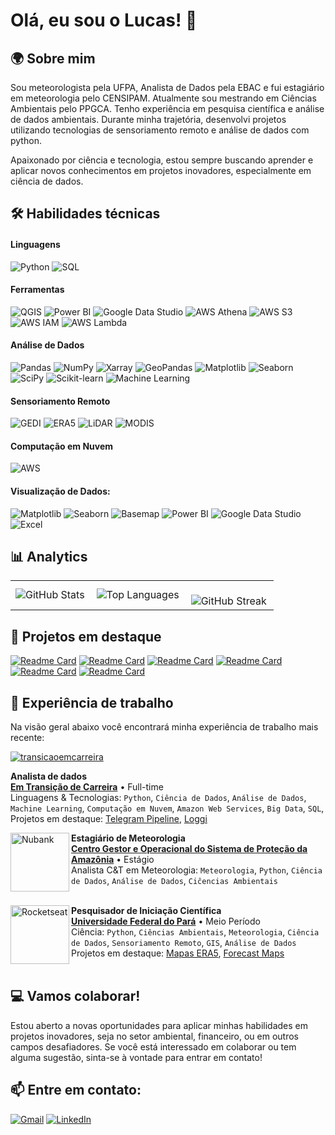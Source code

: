 # **Olá, eu sou o Lucas!** 👋
## 🌍 **Sobre mim**

Sou meteorologista pela UFPA, Analista de Dados pela EBAC e fui estagiário em meteorologia pelo CENSIPAM. Atualmente sou mestrando em Ciências Ambientais pelo PPGCA. Tenho experiência em pesquisa científica e análise de dados ambientais. Durante minha trajetória, desenvolvi projetos utilizando tecnologias de sensoriamento remoto e análise de dados com python.

Apaixonado por ciência e tecnologia, estou sempre buscando aprender e aplicar novos conhecimentos em projetos inovadores, especialmente em ciência de dados.

## 🛠️ **Habilidades técnicas**

#### Linguagens  
![Python](https://img.shields.io/badge/-Python-3776AB?style=flat&logo=Python&logoColor=white) 
![SQL](https://img.shields.io/badge/-SQL-4479A1?style=flat&logo=MySQL&logoColor=white)  

#### Ferramentas  
![QGIS](https://img.shields.io/badge/-QGIS-589632?style=flat&logo=QGIS&logoColor=white) 
![Power BI](https://img.shields.io/badge/-Power%20BI-F2C811?style=flat&logo=Power-BI&logoColor=black) 
![Google Data Studio](https://img.shields.io/badge/-Google%20Data%20Studio-4285F4?style=flat&logo=Google-Analytics&logoColor=white) 
![AWS Athena](https://img.shields.io/badge/-AWS%20Athena-232F3E?style=flat&logo=Amazon-AWS&logoColor=FF9900) 
![AWS S3](https://img.shields.io/badge/-AWS%20S3-569A31?style=flat&logo=Amazon-S3&logoColor=white) 
![AWS IAM](https://img.shields.io/badge/-AWS%20IAM-232F3E?style=flat&logo=Amazon-AWS&logoColor=white) 
![AWS Lambda](https://img.shields.io/badge/-AWS%20Lambda-FF9900?style=flat&logo=AWS-Lambda&logoColor=white)  

#### Análise de Dados  
![Pandas](https://img.shields.io/badge/-Pandas-150458?style=flat&logo=Pandas&logoColor=white) 
![NumPy](https://img.shields.io/badge/-NumPy-013243?style=flat&logo=NumPy&logoColor=white) 
![Xarray](https://img.shields.io/badge/-Xarray-EC4D37?style=flat&logo=X&logoColor=white) 
![GeoPandas](https://img.shields.io/badge/-GeoPandas-008000?style=flat&logo=GeoPandas&logoColor=white) 
![Matplotlib](https://img.shields.io/badge/-Matplotlib-11557C?style=flat&logo=Matplotlib&logoColor=white) 
![Seaborn](https://img.shields.io/badge/-Seaborn-0099CC?style=flat&logo=Seaborn&logoColor=white) 
![SciPy](https://img.shields.io/badge/-SciPy-8CAAE6?style=flat&logo=SciPy&logoColor=white) 
![Scikit-learn](https://img.shields.io/badge/-Scikit--learn-F7931E?style=flat&logo=Scikit-learn&logoColor=white) 
![Machine Learning](https://img.shields.io/badge/-Machine%20Learning-102230?style=flat&logo=Artificial-Intelligence&logoColor=white)  

#### Sensoriamento Remoto  
![GEDI](https://img.shields.io/badge/-GEDI-006400?style=flat&logo=NASA&logoColor=white) 
![ERA5](https://img.shields.io/badge/-ERA5-1E90FF?style=flat&logo=Copernicus&logoColor=white) 
![LiDAR](https://img.shields.io/badge/-LiDAR-800080?style=flat&logo=OpenStreetMap&logoColor=white) 
![MODIS](https://img.shields.io/badge/-MODIS-FF4500?style=flat&logo=NASA&logoColor=white)  

#### Computação em Nuvem  
![AWS](https://img.shields.io/badge/-Amazon%20Web%20Services-FF9900?style=flat&logo=Amazon-AWS&logoColor=white)  

#### Visualização de Dados: 
![Matplotlib](https://img.shields.io/badge/-Matplotlib-11557C?style=flat&logo=Matplotlib&logoColor=white) 
![Seaborn](https://img.shields.io/badge/-Seaborn-0099CC?style=flat&logo=Seaborn&logoColor=white) 
![Basemap](https://img.shields.io/badge/-Basemap-4682B4?style=flat&logo=Globe&logoColor=white) 
![Power BI](https://img.shields.io/badge/-Power%20BI-F2C811?style=flat&logo=Power-BI&logoColor=black) 
![Google Data Studio](https://img.shields.io/badge/-Google%20Data%20Studio-4285F4?style=flat&logo=Google-Analytics&logoColor=white) 
![Excel](https://img.shields.io/badge/-Excel-217346?style=flat&logo=Microsoft-Excel&logoColor=white)  

## 📊 **Analytics**

<table>
  <tr>
    <td>
      <img
        align="left"
        src="https://github-readme-stats.vercel.app/api?username=lukaasos&show_icons=true&hide_title=true&count_private=true&hide=prs&theme=dark&hide_border=true"
        alt="GitHub Stats"
      />
    </td>
    <td>
      <img
        align="left"
        src="https://github-readme-stats.vercel.app/api/top-langs/?username=lukaasos&layout=compact&langs_count=6&theme=dark&hide_border=true"
        alt="Top Languages"
      />
    </td>
    <td>
      <br />
      <img
        align="left"
        src="https://github-readme-streak-stats.herokuapp.com/?user=lukaasos&theme=dark&hide_border=true"
        alt="GitHub Streak"
      />
    </td>
  </tr>
</table>

## 🌟 **Projetos em destaque**

[![Readme Card](https://github-readme-stats.vercel.app/api/pin/?username=lukaasos&repo=ebac-project_1_loggi&theme=anurag)](https://github.com/lukaasos/ebac-project_1_loggi)
[![Readme Card](https://github-readme-stats.vercel.app/api/pin/?username=lukaasos&repo=ebac-project_2_credit&theme=anurag)](https://github.com/lukaasos/ebac-project_2_credit)
[![Readme Card](https://github-readme-stats.vercel.app/api/pin/?username=lukaasos&repo=earthdata_aod&theme=anurag)](https://github.com/lukaasos/earthdata_aod)
[![Readme Card](https://github-readme-stats.vercel.app/api/pin/?username=lukaasos&repo=ebac-music_project&theme=anurag)](https://github.com/lukaasos/ebac-music_project)
[![Readme Card](https://github-readme-stats.vercel.app/api/pin/?username=lukaasos&repo=telegram-pipeline&theme=anurag)](https://github.com/lukaasos/telegram-pipeline)
[![Readme Card](https://github-readme-stats.vercel.app/api/pin/?username=lukaasos&repo=forecast_maps&theme=anurag)](https://github.com/lukaasos/forecast_maps)

## 💼 **Experiência de trabalho**

Na visão geral abaixo você encontrará minha experiência de trabalho mais recente:

[![transicaoemcarreira](https://media.licdn.com/dms/image/v2/C4E0BAQF_bjAsAi7Lrw/company-logo_200_200/company-logo_200_200/0/1631349730488?e=1754524800&v=beta&t=1Pe4SFfURjvUVJwdfgjmpgBVkzaczajSyR03VKF4MtA)](https://www.linkedin.com/company/transi%C3%A7%C3%A3o-de-carreira---career-transition/)

**Analista de dados** \
[**Em Transição de Carreira**](https://www.linkedin.com/company/transi%C3%A7%C3%A3o-de-carreira---career-transition/) • Full-time \
Linguagens & Tecnologias: `Python`, `Ciência de Dados`, `Análise de Dados`, `Machine Learning`, `Computação em Nuvem`, `Amazon Web Services`, `Big Data`, `SQL`,\
Projetos em destaque: [Telegram Pipeline](https://github.com/lukaasos/telegram-pipeline), [Loggi](https://github.com/lukaasos/ebac-project_1_loggi)
<br/>

[<img align="left" height="94px" width="94px" alt="Nubank" src="https://panorama.sipam.gov.br/panorama/img/logo/VLogoVNegativo.png"/>]([https://nubank.com.br/](https://www.gov.br/censipam/pt-br))

**Estagiário de Meteorologia** \
[**Centro Gestor e Operacional do Sistema de Proteção da Amazônia**](https://www.gov.br/censipam/pt-br) • Estágio \
Analista C&T em Meteorologia: `Meteorologia`, `Python`, `Ciência de Dados`, `Análise de Dados`, `Ciĉencias Ambientais` \
<br/>

[<img align="left" height="94px" width="94px" alt="Rocketseat" src="https://ascom.ufpa.br/images/Brasao/UFPA.png"/>](https://ufpa.br/)

**Pesquisador de Iniciação Científica** \
[**Universidade Federal do Pará**](https://ufpa.br/) • Meio Período \
Ciência: `Python`, `Ciências Ambientais`, `Meteorologia`, `Ciência de Dados`, `Sensoriamento Remoto`, `GIS`, `Análise de Dados`\
Projetos em destaque: [Mapas ERA5](https://github.com/lukaasos/era5_land_monthly_python_maps), [Forecast Maps](https://github.com/lukaasos/forecast_maps)
<br/>
<br/>

## 💻 **Vamos colaborar!**

Estou aberto a novas oportunidades para aplicar minhas habilidades em projetos inovadores, seja no setor ambiental, financeiro, ou em outros campos desafiadores. Se você está interessado em colaborar ou tem alguma sugestão, sinta-se à vontade para entrar em contato!

## 📫 **Entre em contato:**

<a href="mailto:lucasrangelcoringa@gmail.com"><img src="https://img.shields.io/badge/Gmail-red?style=for-the-badge&logo=gmail&logoColor=white" alt="Gmail"></a>
<a href="https://www.linkedin.com/in/lucas-coringa/"><img src="https://img.shields.io/badge/LinkedIn-blue?style=for-the-badge&logo=linkedin&logoColor=white" alt="LinkedIn"></a>
